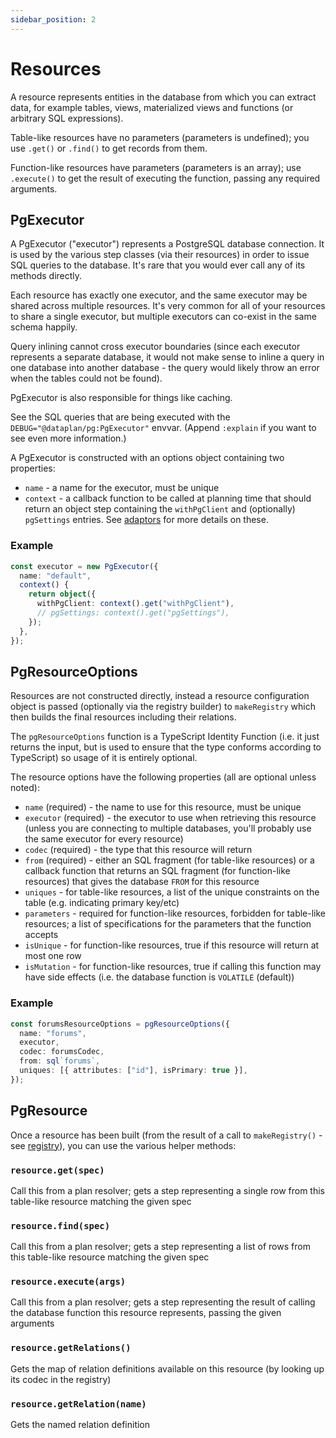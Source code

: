 ```yaml
---
sidebar_position: 2
---
```


# Resources

A resource represents entities in the database from which you can extract data,
for example tables, views, materialized views and functions (or arbitrary SQL
expressions).

Table-like resources have no parameters (parameters is undefined); you use
`.get()` or `.find()` to get records from them.

Function-like resources have parameters (parameters is an array); use
`.execute()` to get the result of executing the function, passing any required
arguments.

## PgExecutor

A PgExecutor ("executor") represents a PostgreSQL database connection. It is
used by the various step classes (via their resources) in order to issue SQL
queries to the database. It's rare that you would ever call any of its methods
directly.

Each resource has exactly one executor, and the same executor may be shared
across multiple resources. It's very common for all of your resources to share
a single executor, but multiple executors can co-exist in the same schema
happily.

Query inlining cannot cross executor boundaries (since each executor represents
a separate database, it would not make sense to inline a query in one database
into another database - the query would likely throw an error when the tables
could not be found).

PgExecutor is also responsible for things like caching.

See the SQL queries that are being executed with the
`DEBUG="@dataplan/pg:PgExecutor"` envvar. (Append `:explain` if you want to see
even more information.)

A PgExecutor is constructed with an options object containing two properties:

- `name` - a name for the executor, must be unique
- `context` - a callback function to be called at planning time that should
  return an object step containing the `withPgClient` and (optionally)
  `pgSettings` entries. See [adaptors](../adaptors) for more details on these.

### Example

```ts
const executor = new PgExecutor({
  name: "default",
  context() {
    return object({
      withPgClient: context().get("withPgClient"),
      // pgSettings: context().get("pgSettings"),
    });
  },
});
```

## PgResourceOptions

Resources are not constructed directly, instead a resource configuration object
is passed (optionally via the registry builder) to `makeRegistry` which then
builds the final resources including their relations.

The `pgResourceOptions` function is a TypeScript Identity Function (i.e. it
just returns the input, but is used to ensure that the type conforms according
to TypeScript) so usage of it is entirely optional.

The resource options have the following properties (all are optional unless noted):

- `name` (required) - the name to use for this resource, must be unique
- `executor` (required) - the executor to use when retrieving this resource (unless you are connecting to multiple databases, you'll probably use the same executor for every resource)
- `codec` (required) - the type that this resource will return
- `from` (required) - either an SQL fragment (for table-like resources) or a callback function that returns an SQL fragment (for function-like resources) that gives the database `FROM` for this resource
- `uniques` - for table-like resources, a list of the unique constraints on the table (e.g. indicating primary key/etc)
- `parameters` - required for function-like resources, forbidden for table-like resources; a list of specifications for the parameters that the function accepts
- `isUnique` - for function-like resources, true if this resource will return at most one row
- `isMutation` - for function-like resources, true if calling this function may have side effects (i.e. the database function is `VOLATILE` (default))

### Example

```ts
const forumsResourceOptions = pgResourceOptions({
  name: "forums",
  executor,
  codec: forumsCodec,
  from: sql`forums`,
  uniques: [{ attributes: ["id"], isPrimary: true }],
});
```

## PgResource

Once a resource has been built (from the result of a call to `makeRegistry()` -
see [registry](./index.md)), you can use the various helper methods:

### `resource.get(spec)`

Call this from a plan resolver; gets a step representing a single row from this
table-like resource matching the given spec

### `resource.find(spec)`

Call this from a plan resolver; gets a step representing a list of rows from
this table-like resource matching the given spec

### `resource.execute(args)`

Call this from a plan resolver; gets a step representing the result of calling
the database function this resource represents, passing the given arguments

### `resource.getRelations()`

Gets the map of relation definitions available on this resource (by looking up
its codec in the registry)

### `resource.getRelation(name)`

Gets the named relation definition
